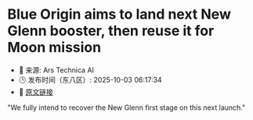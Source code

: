 # Blue Origin aims to land next New Glenn booster, then reuse it for Moon mission
- 📅 来源: Ars Technica AI
- 🕒 发布时间（东八区）: 2025-10-03 06:17:34
- 🔗 [原文链接](https://arstechnica.com/space/2025/10/blue-origin-aims-to-land-next-new-glenn-booster-then-reuse-it-for-moon-mission/)

"We fully intend to recover the New Glenn first stage on this next launch."